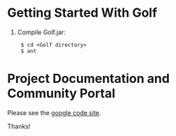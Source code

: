 Getting Started With Golf
=========================

1. Compile Golf.jar:
        
        $ cd <Golf directory>
        $ ant

Project Documentation and Community Portal
==========================================

Please see the [google code site](http://code.google.com/p/golf/).

Thanks!
